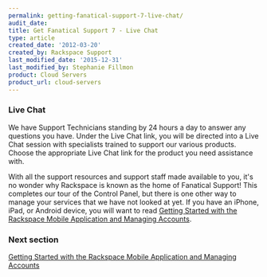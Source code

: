 ```yaml
---
permalink: getting-fanatical-support-7-live-chat/
audit_date:
title: Get Fanatical Support 7 - Live Chat
type: article
created_date: '2012-03-20'
created_by: Rackspace Support
last_modified_date: '2015-12-31'
last_modified_by: Stephanie Fillmon
product: Cloud Servers
product_url: cloud-servers
---
```


### Live Chat

We have Support Technicians standing by 24 hours a day to answer any questions you have. Under the Live Chat
link, you will be directed into a Live Chat session with specialists
trained to support our various products. Choose the appropriate Live
Chat link for the product you need assistance with.

With all the support resources and support staff made available to you,
it's no wonder why Rackspace is known as the home of Fanatical Support! This completes our tour of the Control Panel, but there is one other
way to manage your services that we have not looked at yet. If you have
an iPhone, iPad, or Android device, you will want to read [Getting Started with the Rackspace Mobile Application and Managing Accounts](/how-to/getting-started-with-the-rackspace-mobile-application-and-managing-accounts).


### Next section

[Getting Started with the Rackspace Mobile Application and Managing Accounts](/how-to/getting-started-with-the-rackspace-mobile-application-and-managing-accounts)
